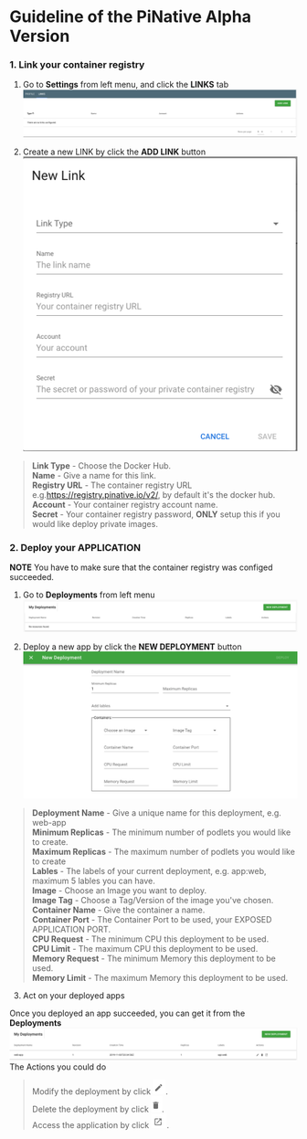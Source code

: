 # Guideline of the PiNative Alpha Version 


### 1. Link your container registry
1. Go to **Settings** from left menu, and click the <strong>LINKS</strong> tab
![Image](img/alpha/links.png)

2. Create a new LINK by click the **ADD LINK** button
![Image](img/alpha/add-link.png)
>**Link Type** - Choose the Docker Hub.<br>
>**Name** - Give a name for this link.<br>
>**Registry URL** - The container registry URL e.g.https://registry.pinative.io/v2/, by default it's the docker hub.<br>
>**Account** - Your container registry account name.<br>
>**Secret** - Your container registry password, **ONLY** setup this if you would like deploy private images.


### 2. Deploy your APPLICATION 
**NOTE** You have to make sure that the container registry was configed succeeded.

1. Go to **Deployments** from left menu
![Image](img/alpha/deployment-list.png)

2. Deploy a new app by click the **NEW DEPLOYMENT** button
![Image](img/alpha/new-deployment.png)
>**Deployment Name** - Give a unique name for this deployment, e.g. web-app<br>
>**Minimum Replicas** - The minimum number of podlets you would like to create.<br>
>**Maximum Replicas** - The maximum number of podlets you would like to create<br>
>**Lables** - The labels of your current deployment, e.g. app:web, maximum 5 lables you can have.<br>
>**Image** - Choose an Image you want to deploy.<br>
>**Image Tag** - Choose a Tag/Version of the image you've chosen.<br>
>**Container Name** - Give the container a name.<br>
>**Container Port** - The Container Port to be used, your EXPOSED APPLICATION PORT.<br>
>**CPU Request** - The minimum CPU this deployment to be used.<br>
>**CPU Limit** - The maximum CPU this deployment to be used.<br>
>**Memory Request** - The minimum Memory this deployment to be used.<br>
>**Memory Limit** - The maximum Memory this deployment to be used.<br>

3. Act on your deployed apps

Once you deployed an app succeeded, you can get it from the **Deployments**
![Image](img/alpha/deployment-list1.png)
The Actions you could do
>Modify the deployment by click ![Image](img/alpha/edit.png).<br>
>Delete the deployment by click ![Image](img/alpha/remove.png).<br>
>Access the application by click ![Image](img/alpha/launch.png).<br>
